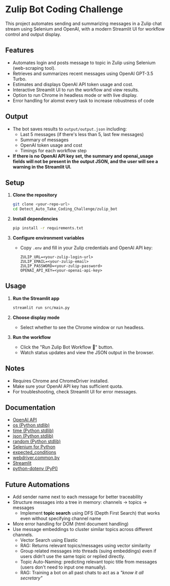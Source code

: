 # Zulip Bot Coding Challenge

This project automates sending and summarizing messages in a Zulip chat stream using Selenium and OpenAI, with a modern Streamlit UI for workflow control and output display.

## Features

- Automates login and posts message to topic in Zulip using Selenium (web-scraping tool).
- Retrieves and summarizes recent messages using OpenAI GPT-3.5 Turbo.
- Estimates and displays OpenAI API token usage and cost.
- Interactive Streamlit UI to run the workflow and view results.
- Option to run Chrome in headless mode or with live display.
- Error handling for alomst every task to increase robustness of code 

## Output

- The bot saves results to `output/output.json` including:
  - Last 5 messages (if there's less than 5, last few messages)
  - Summary of messages
  - OpenAI token usage and cost
  - Timings for each workflow step
- **If there is no OpenAI API key set, the summary and openai_usage fields will not be present in the output JSON, and the user will see a warning in the Streamlit UI.**


## Setup

1. **Clone the repository**  
   ```bash
   git clone <your-repo-url>
   cd Detect_Auto_Take_Coding_Challenge/zulip_bot
   ```

2. **Install dependencies**  
   ```bash
   pip install -r requirements.txt
   ```

3. **Configure environment variables**  
   - Copy `.env` and fill in your Zulip credentials and OpenAI API key:
     ```
     ZULIP_URL=<your-zulip-login-url>
     ZULIP_EMAIL=<your-zulip-email>
     ZULIP_PASSWORD=<your-zulip-password>
     OPENAI_API_KEY=<your-openai-api-key>
     ```

## Usage

1. **Run the Streamlit app**  
   ```bash
   streamlit run src/main.py
   ```

2. **Choose display mode**  
   - Select whether to see the Chrome window or run headless.

3. **Run the workflow**  
   - Click the "Run Zulip Bot Workflow 🚀" button.
   - Watch status updates and view the JSON output in the browser.

## Notes

- Requires Chrome and ChromeDriver installed.
- Make sure your OpenAI API key has sufficient quota.
- For troubleshooting, check Streamlit UI for error messages.

## Documentation

- [OpenAI API](https://platform.openai.com/docs/)
- [os (Python stdlib)](https://docs.python.org/3/library/os.html)
- [time (Python stdlib)](https://docs.python.org/3/library/time.html)
- [json (Python stdlib)](https://docs.python.org/3/library/json.html)
- [random (Python stdlib)](https://docs.python.org/3/library/random.html)
- [Selenium for Python](https://selenium-python.readthedocs.io/)
- [expected_conditions](https://www.selenium.dev/selenium/docs/api/py/webdriver_support/selenium.webdriver.support.expected_conditions.html)
- [webdriver.common.by](https://selenium-python.readthedocs.io/api.html#module-selenium.webdriver.common.by)
- [Streamlit](https://docs.streamlit.io/)
- [python-dotenv (PyPI)](https://pypi.org/project/python-dotenv/)

## Future Automations

- Add sender name next to each message for better traceability
- Structure messages into a tree in memory: channels → topics → messages
    - Implement **topic search** using DFS (Depth First Search) that works even without specifying channel name
- More error handling for DOM (html document handling)
- Use message embeddings to cluster similar topics across different channels.
    - Vector Search using Elastic 
    - RAG: Returns relevant topics/messages using vector similarity 
    - Group related messages into threads (suing embeddings) even if users didn’t use the same topic or replied directly.
    - Topic Auto-Naming: predicting relevant topic title from messages (users don't need to input one manually).
    - RAG: Training a bot on all past chats to act as a *"know it all secretary"*


